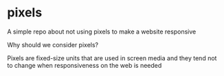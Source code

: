 # pixels

A simple repo about not using pixels to make a website responsive

Why should we consider pixels?

Pixels are fixed-size units that are used in screen media and they tend not to change when responsiveness on the web is needed
